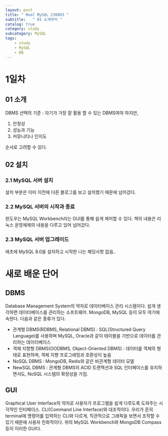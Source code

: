 ```yaml
---
layout: post
title: " Real MySQL 230803 "
subtitle:   " 01 소개부터 "
catalog: true
category: study
subcategory: MySQL
tags:
    - study
    - MySQL
    - DB
---
```


# 1일차

## 01 소개

DBMS 선택의 기준 : 자기가 가장 잘 활용 할 수 있는 DBMS여야 하지만,

1. 안정성
2. 성능과 기능
3. 커뮤니티나 인지도

순서로 고려할 수 있다.

## 02 설치

### 2.1 MySQL 서버 설치

설치 부분은 이미 이전에 다른 블로그를 보고 설치했기 때문에 넘어갔다.

### 2.2 MySQL 서버의 시작과 종료

윈도우는 MySQL Workbench라는 GUI를 통해 쉽게 제어할 수 있다. 책의 내용은 리눅스 운영체제의 내용을 다루고 있어 넘어갔다.

### 2.3 MySQL 서버 업그레이드

애초에 MySQL 8.0을 설치하고 시작한 나는 해당사항 없음..

### 

# 새로 배운 단어

## DBMS

Database Management System의 약자로 데이터베이스 관리 시스템이다. 쉽게 생각하면 데이터베이스를 관리하는 소프트웨어. MongoDB, MySQL 등이 모두 여기에 속한다. 다음과 같은 종류가 있다.

- 관계형 DBMS(RDBMS, Relational DBMS) : SQL(Structured Query Language)를 사용하며 MySQL, Oracle과 같이 테이블을 기반으로 데이터를 관리하는 데이터베이스
- 객체 지향형 DBMS(OODBMS, Object-Oriented DBMS) : 데이터를 객체의 형태로 표현하며, 객체 지향 프로그래밍과 호환성이 높음
- NoSQL DBMS : MongoDB, Redis와 같은 비관계형 데이터 모델
- NewSQL DBMS : 관계형 DBMS의 ACID 트랜잭션과 SQL 인터페이스를 유지하면서도, NoSQL 시스템의 확장성을 가짐.

## GUI

Graphical User Interface의 약자로 사용자가 프로그램을 쉽게 다루도록 도와주는 시각적인 인터페이스. CLI(Command Line Interface)와 대조적이다. 우리가 흔히 terminal에 명령어를 입력하는 CLI와 다르게, 직관적으로 그래픽을 보면서 조작할 수 있기 때문에 사용자 친화적이다. 위의 MySQL Workbench와 MongoDB Compass 등이 이러한 GUI다. 